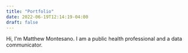 ```yaml
---
title: "Portfolio"
date: 2022-06-19T12:14:19-04:00
draft: false
---
```


Hi, I'm Matthew Montesano. I am a public health professional and a data communicator. 

